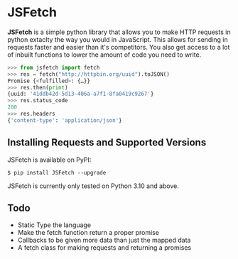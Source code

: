 # JSFetch

**JSFetch** is a simple python library that allows you to make HTTP requests in python extaclty the way you would in JavaScript. This allows for sending in requests faster and easier than it's competitors. You also get access to a lot of inbuilt functions to lower the amount of code you need to write.

```python
>>> from jsfetch import fetch
>>> res = fetch("http://httpbin.org/uuid").toJSON()
Promise {<fulfilled>: {…}}
>>> res.then(print)
{uuid: '41ddb42d-5d13-406a-a7f1-8fa0419c9267'}
>>> res.status_code
200
>>> res.headers
{'content-type': 'application/json'}
```

## Installing Requests and Supported Versions

JSFetch is available on PyPI:

```console
$ pip install JSFetch --upgrade
```

JSFetch is currently only tested on Python 3.10 and above.

## Todo

- Static Type the language
- Make the fetch function return a proper promise
- Callbacks to be given more data than just the mapped data
- A fetch class for making requests and returning a promises
